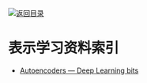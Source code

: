 [![返回目录](https://parg.co/UGo)](https://github.com/wxyyxc1992/Awesome-Links) 
 
 


# 表示学习资料索引

* [Autoencoders — Deep Learning bits](https://hackernoon.com/autoencoders-deep-learning-bits-1-11731e200694#.s2liww9h0)
